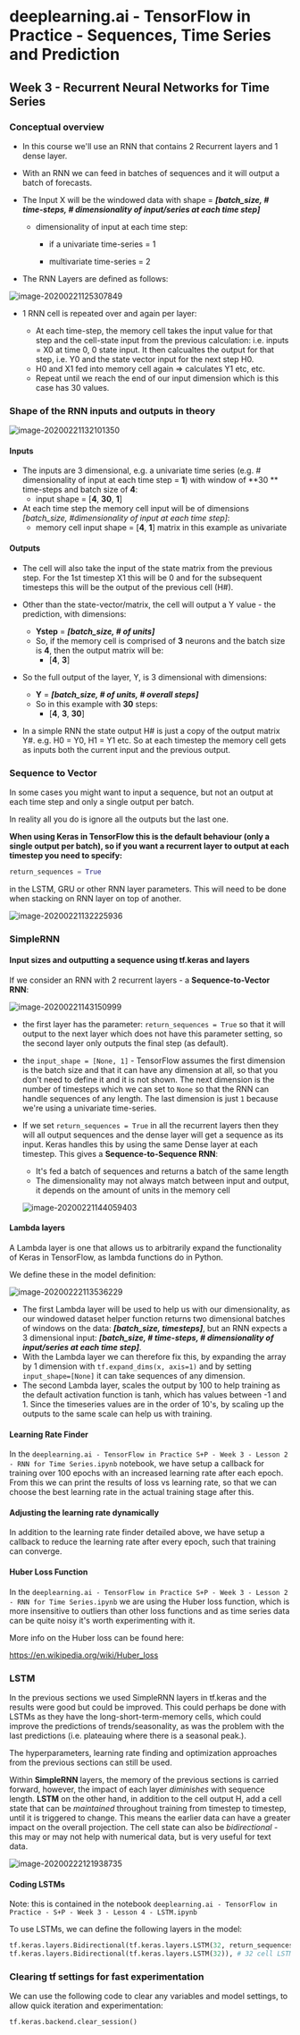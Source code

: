 # deeplearning.ai - TensorFlow in Practice - Sequences, Time Series and Prediction

## Week 3 - Recurrent Neural Networks for Time Series

### Conceptual overview

* In this course we'll use an RNN that contains 2 Recurrent layers and 1 dense layer.

* With an RNN we can feed in batches of sequences and it will output a batch of forecasts.

* The Input X will be the windowed data with shape = ***[batch_size, # time-steps, # dimensionality of input/series at each time step]***

  * dimensionality of input at each time step:

    * if a univariate time-series = 1

    * multivariate time-series = 2

      

* The RNN Layers are defined as follows:

![image-20200221125307849](C:\Users\mikef\AppData\Roaming\Typora\typora-user-images\image-20200221125307849.png)



* 1 RNN cell is repeated over and again per layer:

  * At each time-step, the memory cell takes the input value for that step and the cell-state input from the previous calculation:  i.e. inputs = X0 at time 0,  0 state input. It then calcualtes the output for that step, i.e. Y0 and the state vector input for the next step H0.
  * H0 and X1 fed into memory cell again => calculates Y1 etc, etc.
  * Repeat until we reach the end of our input dimension which is this case has 30 values.

  

### Shape of the RNN inputs and outputs in theory

![image-20200221132101350](C:\Users\mikef\AppData\Roaming\Typora\typora-user-images\image-20200221132101350.png)

#### Inputs

* The inputs are 3 dimensional, e.g. a univariate time series (e.g. # dimensionality of input at each time step  = **1**) with window of **30 ** time-steps and batch size of **4**:
  * input shape = [**4**, **30**, **1**]
* At each time step the memory cell input will be of dimensions *[batch_size, #dimensionality of input at each time step]*:
  * memory cell input shape = [**4**, **1**] matrix in this example as univariate

#### Outputs

* The cell will also take the input of the state matrix from the previous step. For the 1st timestep X1 this will be 0 and for the subsequent timesteps this will be the output of the previous cell (H#).

* Other than the state-vector/matrix, the cell will output a Y value - the prediction, with dimensions:

  * **Ystep** = ***[batch_size, # of units]***
  * So, if the memory cell is comprised of **3** neurons and the batch size is **4**, then the output matrix will be:
    * [**4**, **3**]

* So the full output of the layer, Y,  is 3 dimensional with dimensions:

  * **Y** = ***[batch_size, # of units, # overall steps]***
  * So in this example with **30** steps:
    * [**4**, **3**, **30**]

* In a simple RNN the state output H# is just a copy of the output matrix Y#. e.g. H0 = Y0, H1 = Y1 etc. So at each timestep the memory cell gets as inputs both the current input and the previous output.

  

### Sequence to Vector

In some cases you might want to input a sequence, but not an output at each time step and only a single output per batch.

In reality all you do is ignore all the outputs but the last one.

**When using Keras in TensorFlow this is the default behaviour (only a single output per batch), so if you want a recurrent layer to output at each timestep you need to specify:**

```python
return_sequences = True
```

in the LSTM, GRU or other RNN layer parameters. This will need to be done when stacking on RNN layer on top of another.



![image-20200221132225936](C:\Users\mikef\AppData\Roaming\Typora\typora-user-images\image-20200221132225936.png)



### SimpleRNN 

#### Input sizes and outputting a sequence using tf.keras and layers

If we consider an RNN with 2 recurrent layers -  a **Sequence-to-Vector RNN**: 

![image-20200221143150999](C:\Users\mikef\AppData\Roaming\Typora\typora-user-images\image-20200221143150999.png)



* the first layer has the parameter: `return_sequences = True` so that it will output to the next layer which does not have this parameter setting, so the second layer only outputs the final step (as default).

* the `input_shape = [None, 1]` - TensorFlow assumes the first dimension is the batch size and that it can have any dimension at all, so that you don't need to define it and it is not shown. The next dimension is the number of timesteps which we can set to `None` so that the RNN can handle sequences of any length. The last dimension is just `1` because we're using a univariate time-series.

* If we set `return_sequences = True` in all the recurrent layers then they will all output sequences and the dense layer will get a sequence as its input. Keras handles this by using the same Dense layer at each timestep. This gives a **Sequence-to-Sequence RNN**:

  * It's fed a batch of sequences and returns a batch of the same length
  *  The dimensionality may not always match between input and output, it depends on the amount of units in the memory cell

  ![image-20200221144059403](C:\Users\mikef\AppData\Roaming\Typora\typora-user-images\image-20200221144059403.png)





#### Lambda layers

A Lambda layer is one that allows us to arbitrarily expand the functionality of Keras in TensorFlow, as lambda functions do in Python.

We define these in the model definition:

![image-20200222113536229](C:\Users\mikef\AppData\Roaming\Typora\typora-user-images\image-20200222113536229.png)



* The first Lambda layer will be used to help us with our dimensionality, as our windowed dataset helper function returns two dimensional batches of windows on the data: ***[batch_size, timesteps]***, but an RNN expects a 3 dimensional input: ***[batch_size, # time-steps, # dimensionality of input/series at each time step]***.
* With the Lambda layer we can therefore fix this, by expanding the array by 1 dimension with `tf.expand_dims(x, axis=1)` and by setting `input_shape=[None]` it can take sequences of any dimension.
* The second Lambda layer, scales the output by 100 to help training as the default activation function is tanh, which has values between -1 and 1. Since the timeseries values are in the order of 10's, by scaling up the outputs to the same scale can help us with training.



#### Learning Rate Finder

In the `deeplearning.ai - TensorFlow in Practice S+P - Week 3 - Lesson 2 - RNN for Time Series.ipynb` notebook, we have setup a callback for training over 100 epochs with an increased learning rate after each epoch. From this we can print the results of loss vs learning rate, so that we can choose the best learning rate in the actual training stage after this.



#### Adjusting the learning rate dynamically

In addition to the learning rate finder detailed above, we have setup a callback to reduce the learning rate after every epoch, such that training can converge.



#### Huber Loss Function

In the `deeplearning.ai - TensorFlow in Practice S+P - Week 3 - Lesson 2 - RNN for Time Series.ipynb` we are using the Huber loss function, which is more insensitive to outliers than other loss functions and as time series data can be quite noisy it's worth experimenting with it.

More info on the Huber loss can be found here:

https://en.wikipedia.org/wiki/Huber_loss



### LSTM

In the previous sections we used SimpleRNN layers in tf.keras and the results were good but could be improved. This could perhaps be done with LSTMs as they have the long-short-term-memory cells, which could improve the predictions of trends/seasonality, as was the problem with the last predictions (i.e. plateauing where there is a seasonal peak.).

The hyperparameters, learning rate finding and optimization approaches from the previous sections can still be used.

Within **SimpleRNN** layers, the memory of the previous sections is carried forward, however, the impact of each layer *diminishes* with sequence length. **LSTM** on the other hand, in addition to the cell output H, add a cell state that can be *maintained* throughout training from timestep to timestep, until it is triggered to change. This means the earlier data can have a greater impact on the overall projection. The cell state can also be *bidirectional* - this may or may not help with numerical data, but is very useful for text data.

![image-20200222121938735](C:\Users\mikef\AppData\Roaming\Typora\typora-user-images\image-20200222121938735.png)



#### Coding LSTMs

Note: this is contained in the notebook `deeplearning.ai - TensorFlow in Practice - S+P - Week 3 - Lesson 4 - LSTM.ipynb`

To use LSTMs, we can define the following layers in the model:

```python
tf.keras.layers.Bidirectional(tf.keras.layers.LSTM(32, return_sequences=True)), # 32 cell, bidirectional LSTM layer, returning single output
tf.keras.layers.Bidirectional(tf.keras.layers.LSTM(32)), # 32 cell LSTM layer
```

### Clearing tf settings for fast experimentation

We can use the following code to clear any variables and model settings, to allow quick iteration and experimentation:

`tf.keras.backend.clear_session()`



